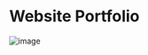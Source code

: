 # Website Portfolio
 
![image](https://user-images.githubusercontent.com/125791030/233458194-bd8b4582-bcda-423c-8123-7e17e65c15ba.png)
